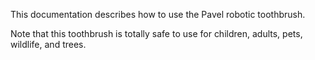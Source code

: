 This documentation describes how to use the Pavel robotic
toothbrush.

Note that this toothbrush is totally safe to use for children,
adults, pets, wildlife, and trees.
